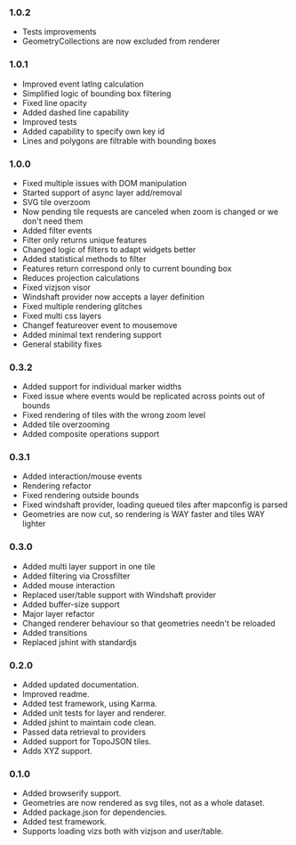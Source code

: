 ### 1.0.2
* Tests improvements
* GeometryCollections are now excluded from renderer

### 1.0.1
* Improved event latlng calculation
* Simplified logic of bounding box filtering
* Fixed line opacity
* Added dashed line capability
* Improved tests
* Added capability to specify own key id
* Lines and polygons are filtrable with bounding boxes

### 1.0.0
* Fixed multiple issues with DOM manipulation
* Started support of async layer add/removal
* SVG tile overzoom
* Now pending tile requests are canceled when zoom is changed or we don't need them
* Added filter events
* Filter only returns unique features
* Changed logic of filters to adapt widgets better
* Added statistical methods to filter
* Features return correspond only to current bounding box
* Reduces projection calculations
* Fixed vizjson visor
* Windshaft provider now accepts a layer definition
* Fixed multiple rendering glitches
* Fixed multi css layers
* Changef featureover event to mousemove
* Added minimal text rendering support
* General stability fixes

### 0.3.2
* Added support for individual marker widths
* Fixed issue where events would be replicated across points out of bounds
* Fixed rendering of tiles with the wrong zoom level
* Added tile overzooming
* Added composite operations support

### 0.3.1
* Added interaction/mouse events
* Rendering refactor
* Fixed rendering outside bounds
* Fixed windshaft provider, loading queued tiles after mapconfig is parsed
* Geometries are now cut, so rendering is WAY faster and tiles WAY lighter

### 0.3.0
* Added multi layer support in one tile
* Added filtering via Crossfilter
* Added mouse interaction
* Replaced user/table support with Windshaft provider
* Added buffer-size support
* Major layer refactor
* Changed renderer behaviour so that geometries needn't be reloaded
* Added transitions
* Replaced jshint with standardjs

### 0.2.0
* Added updated documentation.
* Improved readme.
* Added test framework, using Karma.
* Added unit tests for layer and renderer.
* Added jshint to maintain code clean.
* Passed data retrieval to providers
* Added support for TopoJSON tiles.
* Adds XYZ support.

### 0.1.0

* Added browserify support.
* Geometries are now rendered as svg tiles, not as a whole dataset.
* Added package.json for dependencies.
* Added test framework.
* Supports loading vizs both with vizjson and user/table.